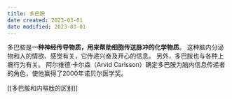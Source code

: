 ```yaml
---
title: 多巴胺
date created: 2023-03-01
date modified: 2023-03-01
---
```


多巴胺是**一种神经传导物质，用来帮助细胞传送脉冲的化学物质**。 这种脑内分泌物和人的情欲、感觉有关，它传递兴奋及开心的信息。 另外，多巴胺也与各种上瘾行为有关。 阿尔维德·卡尔森（Arvid Carlsson）确定多巴胺为脑内信息传递者的角色，使他赢得了2000年诺贝尔医学奖。

[[多巴胺和内啡肽的区别]]